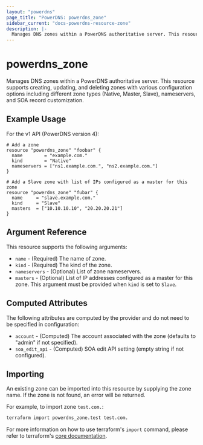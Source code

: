 ```yaml
---
layout: "powerdns"
page_title: "PowerDNS: powerdns_zone"
sidebar_current: "docs-powerdns-resource-zone"
description: |-
  Manages DNS zones within a PowerDNS authoritative server. This resource supports creating, updating, and deleting zones with various configuration options including different zone types (Native, Master, Slave), nameservers, and SOA record customization.
---
```


# powerdns_zone

Manages DNS zones within a PowerDNS authoritative server. This resource supports creating, updating, and deleting zones with various configuration options including different zone types (Native, Master, Slave), nameservers, and SOA record customization.

## Example Usage

For the v1 API (PowerDNS version 4):

```hcl
# Add a zone
resource "powerdns_zone" "foobar" {
  name        = "example.com."
  kind        = "Native"
  nameservers = ["ns1.example.com.", "ns2.example.com."]
}
```

```hcl
# Add a Slave zone with list of IPs configured as a master for this zone
resource "powerdns_zone" "fubar" {
  name     = "slave.example.com."
  kind     = "Slave"
  masters  = ["10.10.10.10", "20.20.20.21"]
}
```

## Argument Reference

This resource supports the following arguments:

- `name` - (Required) The name of zone.
- `kind` - (Required) The kind of the zone.
- `nameservers` - (Optional) List of zone nameservers.
- `masters` - (Optional) List of IP addresses configured as a master for this zone. This argument must be provided when `kind` is set to `Slave`.

## Computed Attributes

The following attributes are computed by the provider and do not need to be specified in configuration:

- `account` - (Computed) The account associated with the zone (defaults to "admin" if not specified).
- `soa_edit_api` - (Computed) SOA edit API setting (empty string if not configured).

## Importing

An existing zone can be imported into this resource by supplying the zone name. If the zone is not found, an error will be returned.

For example, to import zone `test.com.`:

```bash
terraform import powerdns_zone.test test.com.
```

For more information on how to use terraform's `import` command, please refer to terraform's [core documentation](https://www.terraform.io/docs/import/index.html#currently-state-only).
